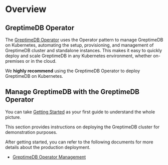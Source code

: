 # Overview

## GreptimeDB Operator

The [GreptimeDB Operator](https://github.com/GrepTimeTeam/greptimedb-operator) uses the Operator pattern to manage GreptimeDB on Kubernetes, automating the setup, provisioning, and management of GreptimeDB cluster and standalone instances. 
 This makes it easy to quickly deploy and scale GreptimeDB in any Kubernetes environment, whether on-premises or in the cloud.

We **highly recommend** using the GreptimeDB Operator to deploy GreptimeDB on Kubernetes.

## Manage GreptimeDB with the GreptimeDB Operator

You can take [Getting Started](./getting-started.md) as your first guide to understand the whole picture. 

This section provides instructions on deploying the GreptimeDB cluster for demonstration purposes.

After getting started, you can refer to the following documents for more details about the production deployment.

- [GreptimeDB Operator Management](./greptimedb-operator-management.md)
